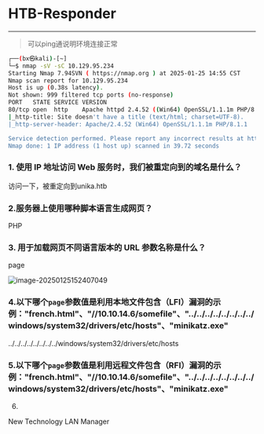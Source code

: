 # HTB-Responder

---

> 可以ping通说明环境连接正常

```bash
┌──(bx㉿kali)-[~]
└─$ nmap -sV -sC 10.129.95.234
Starting Nmap 7.94SVN ( https://nmap.org ) at 2025-01-25 14:55 CST
Nmap scan report for 10.129.95.234
Host is up (0.38s latency).
Not shown: 999 filtered tcp ports (no-response)
PORT   STATE SERVICE VERSION
80/tcp open  http    Apache httpd 2.4.52 ((Win64) OpenSSL/1.1.1m PHP/8.1.1)
|_http-title: Site doesn't have a title (text/html; charset=UTF-8).
|_http-server-header: Apache/2.4.52 (Win64) OpenSSL/1.1.1m PHP/8.1.1

Service detection performed. Please report any incorrect results at https://nmap.org/submit/ .
Nmap done: 1 IP address (1 host up) scanned in 39.72 seconds
```

### 1. 使用 IP 地址访问 Web 服务时，我们被重定向到的域名是什么？

访问一下，被重定向到unika.htb

### 2.服务器上使用哪种脚本语言生成网页？

PHP

### 3. 用于加载网页不同语言版本的 URL 参数名称是什么？

page

![image-20250125152407049](C:/Users/lenovo/AppData/Roaming/Typora/typora-user-images/image-20250125152407049.png)

###  4.以下哪个`page`参数值是利用本地文件包含（LFI）漏洞的示例："french.html"、"//10.10.14.6/somefile"、"../../../../../../../../windows/system32/drivers/etc/hosts"、"minikatz.exe"

../../../../../../../../windows/system32/drivers/etc/hosts

### 5.以下哪个`page`参数值是利用远程文件包含（RFI）漏洞的示例："french.html"、"//10.10.14.6/somefile"、"../../../../../../../../windows/system32/drivers/etc/hosts"、"minikatz.exe"



6.

New Technology LAN Manager